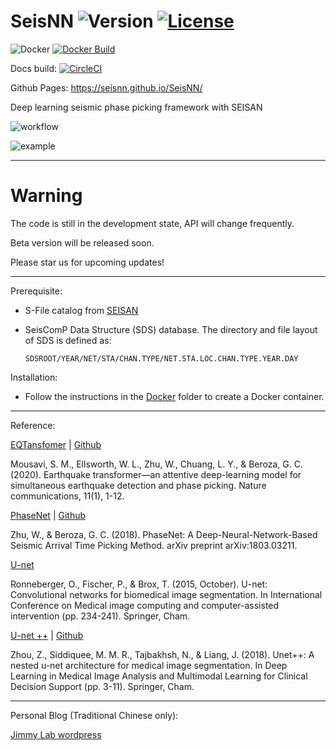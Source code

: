 # SeisNN ![Version](https://img.shields.io/pypi/v/seisnn?color=darkgreen&label=Version&style=flat-square) [![License](http://img.shields.io/:License-mit-red.svg?style=flat-square)](http://badges.mit-license.org)

 ![Docker](https://img.shields.io/docker/v/seisnn/dev/latest?label=docker) [![Docker Build](https://github.com/SeisNN/SeisNN/workflows/Docker%20Image/badge.svg)](https://github.com/SeisNN/SeisNN/actions?query=workflow%3A%22Docker+Image%22)

Docs build: [![CircleCI](https://circleci.com/gh/SeisNN/SeisNN/tree/master.svg?style=svg)](https://circleci.com/gh/SeisNN/SeisNN/tree/master)  

Github Pages: https://seisnn.github.io/SeisNN/

Deep learning seismic phase picking framework with SEISAN

![workflow](workflow.png)

![example](example.png)

---

# Warning

The code is still in the development state, API will change frequently. 

Beta version will be released soon.

Please star us for upcoming updates!

---

Prerequisite:

- S-File catalog from [SEISAN](http://seisan.info/)
- SeisComP Data Structure (SDS) database. The directory and file layout of SDS is defined as:

      SDSROOT/YEAR/NET/STA/CHAN.TYPE/NET.STA.LOC.CHAN.TYPE.YEAR.DAY

Installation:

- Follow the instructions in the [Docker](docker) folder to create a Docker container.

---

Reference:
 
 [EQTansfomer](https://www.nature.com/articles/s41467-020-17591-w) | [Github](https://github.com/smousavi05/EQTransformer)

 Mousavi, S. M., Ellsworth, W. L., Zhu, W., Chuang, L. Y., & Beroza, G. C. (2020). Earthquake transformer—an attentive deep-learning model for simultaneous earthquake detection and phase picking. Nature communications, 11(1), 1-12.

 [PhaseNet](https://doi.org/10.1093/gji/ggy423) | [Github](https://github.com/wayneweiqiang/PhaseNet)

 Zhu, W., & Beroza, G. C. (2018). PhaseNet: A Deep-Neural-Network-Based Seismic Arrival Time Picking Method. arXiv preprint arXiv:1803.03211.

 [U-net](https://lmb.informatik.uni-freiburg.de/people/ronneber/u-net/)

 Ronneberger, O., Fischer, P., & Brox, T. (2015, October). U-net: Convolutional networks for biomedical image segmentation. In International Conference on Medical image computing and computer-assisted intervention (pp. 234-241). Springer, Cham.

 [U-net ++](https://doi.org/10.1007/978-3-030-00889-5_1) | [Github](https://github.com/MrGiovanni/UNetPlusPlus)

 Zhou, Z., Siddiquee, M. M. R., Tajbakhsh, N., & Liang, J. (2018). Unet++: A nested u-net architecture for medical image segmentation. In Deep Learning in Medical Image Analysis and Multimodal Learning for Clinical Decision Support (pp. 3-11). Springer, Cham.



---

Personal Blog (Traditional Chinese only):

[Jimmy Lab wordpress](https://jimmylab.wordpress.com/)